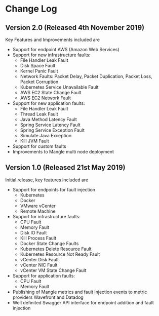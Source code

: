 

# Change Log

## Version 2.0 (Released 4th November 2019)

Key Features and Improvements included are

- Support for endpoint AWS (Amazon Web Services)
- Support for new infrastructure faults:
	- File Handler Leak Fault
	- Disk Space Fault
	- Kernel Panic Fault
	- Network Faults: Packet Delay, Packet Duplication, Packet Loss, Packet Corruption
	- Kubernetes  Service Unavailable Fault
	- AWS EC2 State Change Fault
	- AWS EC2 Network Fault
- Support for new application faults:
	- File Handler Leak Fault
	- Thread Leak Fault
	- Java Method Latency Fault
	- Spring Service Latency Fault
	- Spring Service Exception Fault
	- Simulate Java Exception
	- Kill JVM Fault
- Support for custom faults
- Improvements to Mangle multi node deployment

## Version 1.0 (Released 21st May 2019)

Initial release, key features included are

- Support for endpoints for fault injection
	- Kubernetes
	- Docker
	- VMware vCenter
	- Remote Machine
- Support for infrastructure faults:
	- CPU Fault
	- Memory Fault
	- Disk IO Fault
	- Kill Process Fault
	- Docker State Change Faults
	- Kubernetes Delete Resource Fault
	- Kubernetes Resource Not Ready Fault
	- vCenter Disk Fault
	- vCenter NIC Fault
	- vCenter VM State Change Fault
- Support for application faults:
	- CPU Fault
	- Memory Fault
- Publishing of Mangle metrics and fault injection events to metric providers Wavefront and Datadog
- Well definited Swagger API interface for endpoint addition and fault injection